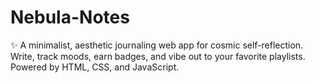 # Nebula-Notes
✨ A minimalist, aesthetic journaling web app for cosmic self-reflection. Write, track moods, earn badges, and vibe out to your favorite playlists. Powered by HTML, CSS, and JavaScript.
